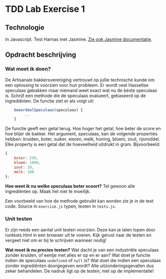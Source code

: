 
# TDD Lab Exercise 1

## Technologie

In Javascript. Test Harnas met Jasmine. [Zie ook Jasmine documentatie](https://jasmine.github.io/).

## Opdracht beschrijving

### Wat moet ik doen?

De Artisanale bakkersvereniging vertrouwt op jullie technische kunde om een oplossing te voorzien voor hun probleem. Er wordt veel Hasseltse speculaas gebakken maar niemand weet exact wat nu de béste speculaas is. Schrijf een methode die de speculaas evalueert, gebaseerd op de ingrediënten. De functie ziet er als volgt uit:

```javascript
	beoordeelSpeculaas(speculaas) {
		...
	}
```

De functie geeft een getal terug. Hoe hoger het getal, hoe beter de score en hoe blijer de bakker. 
Het argument, speculaas, kan de volgende properties hebben: kruiden, boter, suiker, eieren, melk, honing, bloem, zout, rijsmiddel. Elke property is een getal dat de hoeveelheid uitdrukt in gram. Bijvoorbeeld:

```javascript
{
    boter: 250,
    bloem: 1000,
    zout: 10,
    melk: 100
};
```

**Hoe weet ik nu welke speculaas beter scoort?** Tel gewoon alle ingrediënten op. Maak het niet te moeilijk.

Een voorbeeld van hoe de methode gebruikt kan worden zie je in de test code.
Source in `exercise.js` typen, testen in `tests.js`.

### Unit testen

Er zijn reeds een aantal unit testen voorzien. Deze kan je laten lopen door runtests.html in een browser uit te voeren. Kijk gerust naar de testen en vergeet niet om er bij te schrijven wanneer nodig!

**Wat moet ik nu precies testen?** Wat dacht je van een industriële speculaas zonder kruiden, of eentje met alles er op en er aan? Wat doet je functie indien de speculaas `undefined` of `null` is? Wat doet die indien een speculaas zonder ingrediënten doorgegeven wordt? Alle uitzonderingsgevallen dus zeker behandelen. De nadruk ligt op de testen, niet op de implementatie!
